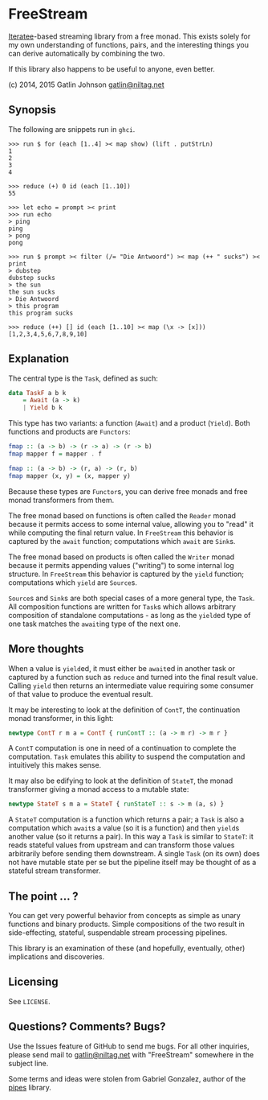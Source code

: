 FreeStream
==========

[Iteratee][iteratees]-based streaming library from a free monad. This exists
solely for my own understanding of functions, pairs, and the interesting things
you can derive automatically by combining the two.

If this library also happens to be useful to anyone, even better.

(c) 2014, 2015 Gatlin Johnson <gatlin@niltag.net>

Synopsis
---

The following are snippets run in `ghci`.

    >>> run $ for (each [1..4] >< map show) (lift . putStrLn)
    1
    2
    3
    4

    >>> reduce (+) 0 id (each [1..10])
    55

    >>> let echo = prompt >< print
    >>> run echo
    > ping
    ping
    > pong
    pong

    >>> run $ prompt >< filter (/= "Die Antwoord") >< map (++ " sucks") >< print
    > dubstep
    dubstep sucks
    > the sun
    the sun sucks
    > Die Antwoord
    > this program
    this program sucks

    >>> reduce (++) [] id (each [1..10] >< map (\x -> [x]))
    [1,2,3,4,5,6,7,8,9,10]

Explanation
---

The central type is the `Task`, defined as such:

```haskell
data TaskF a b k
    = Await (a -> k)
    | Yield b k
```

This type has two variants: a function (`Await`) and a product (`Yield`). Both
functions and products are `Functors`:

```haskell
fmap :: (a -> b) -> (r -> a) -> (r -> b)
fmap mapper f = mapper . f

fmap :: (a -> b) -> (r, a) -> (r, b)
fmap mapper (x, y) = (x, mapper y)
```

Because these types are `Functor`s, you can derive free monads and free monad
transformers from them.

The free monad based on functions is often called the `Reader` monad because it
permits access to some internal value, allowing you to "read" it while
computing the final return value. In `FreeStream` this behavior is captured by
the `await` function; computations which `await` are `Sink`s.

The free monad based on products is often called the `Writer` monad because it
permits appending values ("writing") to some internal log structure. In
`FreeStream` this behavior is captured by the `yield` function; computations
which `yield` are `Source`s.

`Source`s and `Sink`s are both special cases of a more general type, the
`Task`. All composition functions are written for `Task`s which allows
arbitrary composition of standalone computations - as long as the `yield`ed
type of one task matches the `await`ing type of the next one.

More thoughts
---

When a value is `yield`ed, it must either be `await`ed in another task or
captured by a function such as `reduce` and turned into the final result value.
Calling `yield` then returns an intermediate value requiring some consumer of
that value to produce the eventual result.

It may be interesting to look at the definition of `ContT`, the continuation
monad transformer, in this light:

```haskell
newtype ContT r m a = ContT { runContT :: (a -> m r) -> m r }
```

A `ContT` computation is one in need of a continuation to complete the
computation. `Task` emulates this ability to suspend the computation and
intuitively this makes sense.

It may also be edifying to look at the definition of `StateT`, the monad
transformer giving a monad access to a mutable state:

```haskell
newtype StateT s m a = StateT { runStateT :: s -> m (a, s) }
```

A `StateT` computation is a function which returns a pair; a `Task` is also a
computation which `await`s a value (so it is a function) and then `yield`s
another value (so it returns a pair). In this way a `Task` is similar to
`StateT`: it reads stateful values from upstream and can transform those values
arbitrarily before sending them downstream. A single `Task` (on its own) does
not have mutable state per se but the pipeline itself may be thought of as a
stateful stream transformer.

The point ... ?
---

You can get very powerful behavior from concepts as simple as unary functions
and binary products. Simple compositions of the two result in side-effecting,
stateful, suspendable stream processing pipelines.

This library is an examination of these (and hopefully, eventually, other)
implications and discoveries.

Licensing
---

See `LICENSE`.

Questions? Comments? Bugs?
---

Use the Issues feature of GitHub to send me bugs. For all other inquiries, please send mail to <gatlin@niltag.net>
with "FreeStream" somewhere in the subject line.

Some terms and ideas were stolen from Gabriel Gonzalez, author of the
[pipes][pipes] library.

[iteratees]: http://okmij.org/ftp/Streams.html
[pipes]: http://hackage.haskell.org/package/pipes
